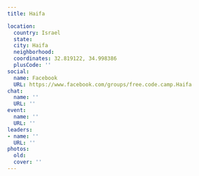 ```yaml
---
title: Haifa

location:
  country: Israel
  state: 
  city: Haifa
  neighborhood: 
  coordinates: 32.819122, 34.998386
  plusCode: ''
social:
  name: Facebook
  URL: https://www.facebook.com/groups/free.code.camp.Haifa
chat:
  name: ''
  URL: ''
event:
  name: ''
  URL: ''
leaders:
- name: ''
  URL: ''
photos:
  old: 
  cover: ''
---
```

